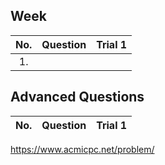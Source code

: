 ## Week 
|No.  |Question|Trial 1|
|:---:|:-------|:-----:|
|1.  |[]()| []() |


## Advanced Questions
|No.  |Question|Trial 1|
|:---:|:-------|:-----:|
https://www.acmicpc.net/problem/
